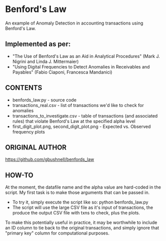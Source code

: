 # Benford's Law
An example of Anomaly Detection in accounting transactions using Benford's Law.

## Implemented as per:

* "The Use of Benford's Law as an Aid in Analytical Procedures" (Mark J. Nigrini and Linda J. Mittermaier)
* "Using Digital Frequencies to Detect Anomalies in Receivables and Payables" (Fabio Ciaponi, Francesca Mandanici)

## CONTENTS
* benfords_law.py - source code
* transactions_real.csv - list of transactions we'd like to check for anomalies 
* transactions_to_investigate.csv - table of transactions (and associated rules) that violate Benford's Law at the specified alpha level
* first_digit_plot.png, second_digit_plot.png - Expected vs. Observed frequency plots

## ORIGINAL AUTHOR
https://github.com/gbushnell/benfords_law

## HOW-TO
At the moment, the datafile name and the alpha value are hard-coded in the script. My first task is to make those arguments that can be 
passed in.

* To try it, simply execute the script like so:  python benfords_law.py
* The script will use the large CSV file as it's input of transactions, the produce the output CSV file with txns to check, plus the plots.

To make this potentially useful in practice, it may be worthwhile to include an ID column to tie back to the original transactions, 
and simply ignore that "primary key" column for computational purposes.
